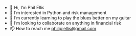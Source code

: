 - 👋 Hi, I’m Phil Ellis
- 👀 I’m interested in Python and risk management
- 🌱 I’m currently learning to play the blues better on my guitar
- 💞️ I’m looking to collaborate on anything in financial risk
- 📫 How to reach me philipjellis@gmail.com

<!---
philipjellis/philipjellis is a ✨ special ✨ repository because its `README.md` (this file) appears on your GitHub profile.
You can click the Preview link to take a look at your changes.
--->
